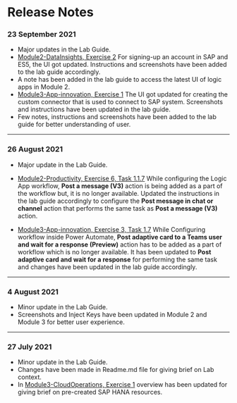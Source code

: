# Release Notes

### 23 September 2021
  - Major updates in the Lab Guide.
  - [Module2-DataInsights, Exercise 2](https://github.com/CloudLabsAI-Azure/AVW-SAP-on-Azure/blob/main/Module2-DataInsights/2.md) For signing-up an account in SAP and ES5, the UI got updated. Instructions and screenshots have been added to the lab guide accordingly.
  - A note has been added in the lab guide to access the latest UI of logic apps in Module 2.
  - [Module3-App-innovation, Exercise 1](https://github.com/CloudLabsAI-Azure/AVW-SAP-on-Azure/blob/main/Module3-App-innovation/1.md) The UI got updated for creating the custom connector that is used to connect to SAP system. Screenshots and instructions have been updated in the lab guide.
  - Few notes, instructions and screenshots have been added to the lab guide for better understanding of user.  

--------------

### 26 August 2021
  - Major update in the Lab Guide.
  - [Module2-Productivity, Exercise 6, Task 1.1.7](https://github.com/CloudLabsAI-Azure/AVW-SAP-on-Azure/blob/main/Module2-Productivity/1.md) While configuring the Logic App workflow, **Post a message (V3)** action is being added as a part of the workflow but, it is no longer available. Updated the instructions in the lab guide accordingly to configure the **Post message in chat or channel** action that performs the same task as **Post a message (V3)** action.
  
  - [Module3-App-innovation, Exercise 3, Task 1.7](https://github.com/CloudLabsAI-Azure/AVW-SAP-on-Azure/blob/main/Module3-App-innovation/3.md) While Configuring workflow inside Power Automate, **Post adaptive card to a Teams user and wait for a response (Preview)** action has to be added as a part of workflow which is no longer available. It has been updated to **Post adaptive card and wait for a response** for performing the same task and changes have been updated in the lab guide accordingly.

-----------------

### 4 August 2021
  - Minor update in the Lab Guide.
  - Screenshots and Inject Keys have been updated in Module 2 and Module 3 for better user experience.

------------------

### 27 July 2021
  - Minor update in the Lab Guide.
  - Changes have been made in Readme.md file for giving brief on Lab context.
  - In [Module3-CloudOperations, Exercise 1](https://github.com/CloudLabsAI-Azure/AIW-SAP-on-Azure/blob/main/Module3-CloudOperations/1.md) overview has been updated for giving brief on pre-created SAP HANA resources.
